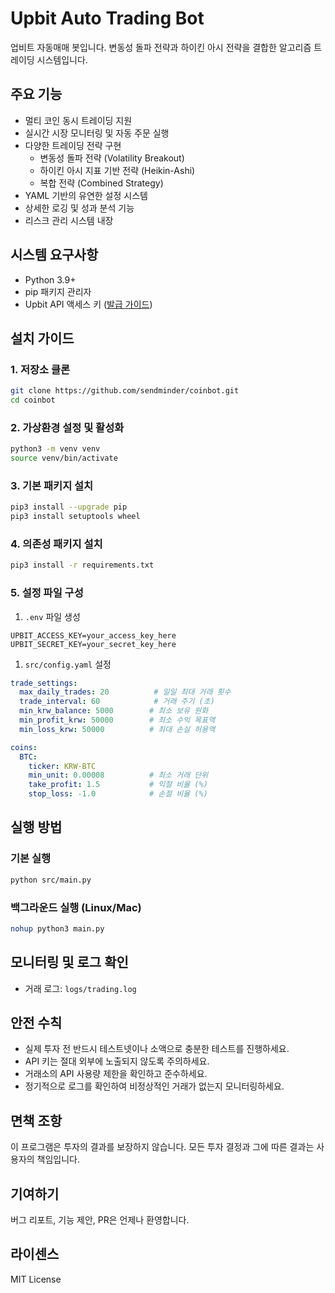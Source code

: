 # Upbit Auto Trading Bot

업비트 자동매매 봇입니다. 변동성 돌파 전략과 하이킨 아시 전략을 결합한 알고리즘 트레이딩 시스템입니다.

## 주요 기능
- 멀티 코인 동시 트레이딩 지원
- 실시간 시장 모니터링 및 자동 주문 실행
- 다양한 트레이딩 전략 구현
  - 변동성 돌파 전략 (Volatility Breakout)
  - 하이킨 아시 지표 기반 전략 (Heikin-Ashi)
  - 복합 전략 (Combined Strategy)
- YAML 기반의 유연한 설정 시스템
- 상세한 로깅 및 성과 분석 기능
- 리스크 관리 시스템 내장

## 시스템 요구사항
- Python 3.9+
- pip 패키지 관리자
- Upbit API 액세스 키 ([발급 가이드](https://upbit.com/service_center/open_api_guide))

## 설치 가이드

### 1. 저장소 클론
```bash
git clone https://github.com/sendminder/coinbot.git
cd coinbot
```

### 2. 가상환경 설정 및 활성화
```bash
python3 -m venv venv
source venv/bin/activate
```

### 3. 기본 패키지 설치
```bash
pip3 install --upgrade pip
pip3 install setuptools wheel
```

### 4. 의존성 패키지 설치
```bash
pip3 install -r requirements.txt
```

### 5. 설정 파일 구성

1. `.env` 파일 생성
```plaintext
UPBIT_ACCESS_KEY=your_access_key_here
UPBIT_SECRET_KEY=your_secret_key_here
```

1. `src/config.yaml` 설정
```yaml
trade_settings:
  max_daily_trades: 20          # 일일 최대 거래 횟수
  trade_interval: 60            # 거래 주기 (초)
  min_krw_balance: 5000        # 최소 보유 원화
  min_profit_krw: 50000        # 최소 수익 목표액
  min_loss_krw: 50000          # 최대 손실 허용액

coins:
  BTC:
    ticker: KRW-BTC
    min_unit: 0.00008          # 최소 거래 단위
    take_profit: 1.5           # 익절 비율 (%)
    stop_loss: -1.0            # 손절 비율 (%)
```

## 실행 방법

### 기본 실행
```bash
python src/main.py
```

### 백그라운드 실행 (Linux/Mac)
```bash
nohup python3 main.py
```

## 모니터링 및 로그 확인
- 거래 로그: `logs/trading.log`

## 안전 수칙
- 실제 투자 전 반드시 테스트넷이나 소액으로 충분한 테스트를 진행하세요.
- API 키는 절대 외부에 노출되지 않도록 주의하세요.
- 거래소의 API 사용량 제한을 확인하고 준수하세요.
- 정기적으로 로그를 확인하여 비정상적인 거래가 없는지 모니터링하세요.

## 면책 조항
이 프로그램은 투자의 결과를 보장하지 않습니다. 모든 투자 결정과 그에 따른 결과는 사용자의 책임입니다.

## 기여하기
버그 리포트, 기능 제안, PR은 언제나 환영합니다.

## 라이센스
MIT License
